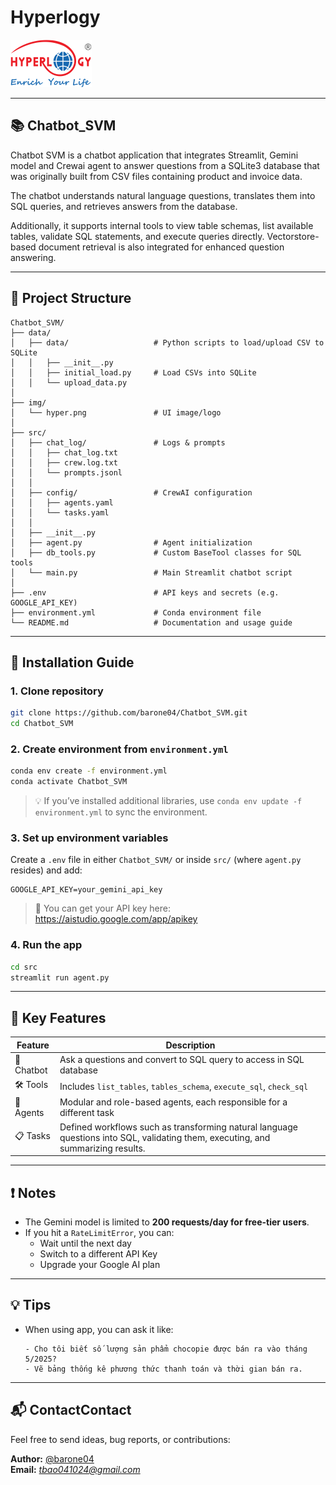 # Hyperlogy

![Giao diện Chatbot](img/hyper.png)

---


## 📚 Chatbot_SVM

Chatbot SVM is a chatbot application that integrates Streamlit, Gemini model and Crewai agent to answer questions from a SQLite3 database that was originally built from CSV files containing product and invoice data.

The chatbot understands natural language questions, translates them into SQL queries, and retrieves answers from the database.

Additionally, it supports internal tools to view table schemas, list available tables, validate SQL statements, and execute queries directly. Vectorstore-based document retrieval is also integrated for enhanced question answering.

---

## 📁 Project Structure

```
Chatbot_SVM/
├── data/
│   ├── data/                   # Python scripts to load/upload CSV to SQLite
│   │   ├── __init__.py
│   │   ├── initial_load.py     # Load CSVs into SQLite
│   │   └── upload_data.py
│
├── img/
│   └── hyper.png               # UI image/logo
│
├── src/
│   ├── chat_log/               # Logs & prompts
│   │   ├── chat_log.txt
│   │   ├── crew.log.txt
│   │   └── prompts.jsonl
│   │
│   ├── config/                 # CrewAI configuration
│   │   ├── agents.yaml
│   │   └── tasks.yaml
│   │
│   ├── __init__.py
│   ├── agent.py                # Agent initialization
│   ├── db_tools.py             # Custom BaseTool classes for SQL tools
│   └── main.py                 # Main Streamlit chatbot script
│
├── .env                        # API keys and secrets (e.g. GOOGLE_API_KEY)
├── environment.yml             # Conda environment file
└── README.md                   # Documentation and usage guide
```

---

## 🚀 Installation Guide

### 1. Clone repository

```bash
git clone https://github.com/barone04/Chatbot_SVM.git
cd Chatbot_SVM
```

### 2. Create environment from `environment.yml`

```bash
conda env create -f environment.yml
conda activate Chatbot_SVM
```

> 💡 If you’ve installed additional libraries, use `conda env update -f environment.yml` to sync the environment.

### 3. Set up environment variables

Create a `.env` file in either `Chatbot_SVM/` or inside `src/` (where `agent.py` resides) and add:
```
GOOGLE_API_KEY=your_gemini_api_key
```

> 🔑 You can get your API key here: https://aistudio.google.com/app/apikey

### 4. Run the app

```bash
cd src
streamlit run agent.py
```

---

## 🧠 Key Features

| Feature | Description |
|----------|-------|
| 💬 Chatbot | Ask a questions and convert to SQL query to access in SQL database |
| 🛠️ Tools | Includes `list_tables`, `tables_schema`, `execute_sql`, `check_sql` |
| 🧠 Agents | Modular and role-based agents, each responsible for a different task |
| 📋 Tasks | Defined workflows such as transforming natural language questions into SQL, validating them, executing, and summarizing results. |

---

## ❗ Notes

- The Gemini model is limited to **200 requests/day for free-tier users**.
- If you hit a `RateLimitError`, you can:
  - Wait until the next day
  - Switch to a different API Key
  - Upgrade your Google AI plan

---

## 💡 Tips

- When using app, you can ask it like:
  ```
  - Cho tôi biết số lượng sản phẩm chocopie được bán ra vào tháng 5/2025?
  - Vẽ bảng thống kê phương thức thanh toán và thời gian bán ra.
  ```

---

## 📬 ContactContact

Feel free to send ideas, bug reports, or contributions:

**Author:** [@barone04](https://github.com/barone04)  
**Email:** *tbao041024@gmail.com*
